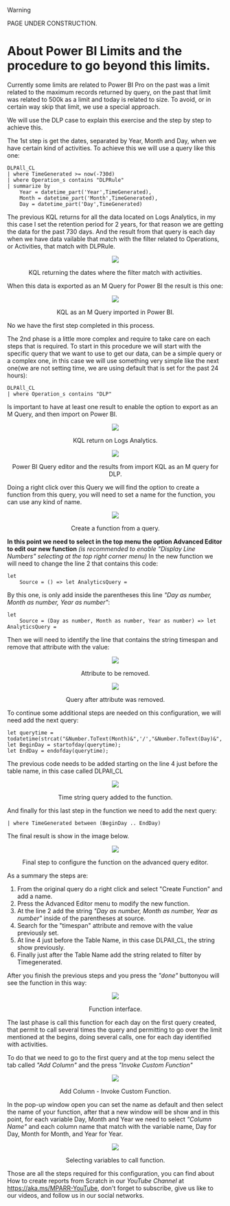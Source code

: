 > [!WARNING]
> PAGE UNDER CONSTRUCTION.

# About Power BI Limits and the procedure to go beyond this limits.

Currently some limits are related to Power BI Pro on the past was a limit related to the maximum records returned by query, on the past that limit was related to 500k as a limit and today is related to size.
To avoid, or in certain way skip that limit, we use a special approach.

We will use the DLP case to explain this exercise and the step by step to achieve this.

The 1st step is get the dates, separated by Year, Month and Day, when we have certain kind of activities. To achieve this we will use a query like this one:
```Kusto
DLPAll_CL
| where TimeGenerated >= now(-730d)
| where Operation_s contains "DLPRule"
| summarize by 
    Year = datetime_part('Year',TimeGenerated), 
    Month = datetime_part('Month',TimeGenerated),
    Day = datetime_part('Day',TimeGenerated)
```
The previous KQL returns for all the data located on Logs Analytics, in my this case I set the retention period for 2 years, for that reason we are getting the data for the past 730 days. And the result from that query is each day when we have data vailable that match with the filter related to Operations, or Activities, that match with DLPRule.
<p align="center">
<img src="https://github.com/microsoft/Microsoft-Purview-Advanced-Rich-Reports-MPARR-Collector/assets/44684110/c6874403-7eb8-4b27-8b6e-79d20d07f2f8"/></p>
<p align="center">KQL returning the dates where the filter match with activities.</p>

When this data is exported as an M Query for Power BI the result is this one:
<p align="center">
<img src="https://github.com/microsoft/Microsoft-Purview-Advanced-Rich-Reports-MPARR-Collector/assets/44684110/1d0e51b6-24f3-4982-a137-63cb83282a73"/></p>
<p align="center">KQL as an M Query imported in Power BI.</p>

No we have the first step completed in this process.

The 2nd phase is a little more complex and require to take care on each steps that is required. To start in this procedure we will start with the specific query that we want to use to get our data, can be a simple query or a complex one, in this case we will use something very simple like the next one(we are not setting time, we are using default that is set for the past 24 hours):
```Kusto
DLPAll_CL 
| where Operation_s contains "DLP"
```

Is important to have at least one result to enable the option to export as an M Query, and then import on Power BI.
<p align="center">
<img src="https://github.com/microsoft/Microsoft-Purview-Advanced-Rich-Reports-MPARR-Collector/assets/44684110/03c6e79e-6c1d-43be-9d42-a66f4bf2b05a"/></p>
<p align="center">KQL return on Logs Analytics.</p>

<p align="center">
<img src="https://github.com/microsoft/Microsoft-Purview-Advanced-Rich-Reports-MPARR-Collector/assets/44684110/1f2c8d6a-5b14-4464-91b7-d269b6ca9c84"/></p>
<p align="center">Power BI Query editor and the results from import KQL as an M query for DLP.</p>

Doing a right click over this Query we will find the option to create a function from this query, you will need to set a name for the function, you can use any kind of name.

<p align="center">
<img src="https://github.com/microsoft/Microsoft-Purview-Advanced-Rich-Reports-MPARR-Collector/assets/44684110/8c628294-c459-4c8d-bf7e-dac6c3e49e6c"/></p>
<p align="center">Create a function from a query.</p>

**In this point we need to select in the top menu the option Advanced Editor to edit our  new function**
_(is recommended to enable "Display Line Numbers" selecting at the top right corner menu)_
In the new function we will need to change the line 2 that contains this code:
```Kusto
let
    Source = () => let AnalyticsQuery =
```
By this one, is only add inside the parentheses this line _"Day as number, Month as number, Year as number"_:
```Kusto
let
    Source = (Day as number, Month as number, Year as number) => let AnalyticsQuery =
```

Then we will need to identify the line that contains the string timespan and remove that attribute with the value:
<p align="center">
<img src="https://github.com/microsoft/Microsoft-Purview-Advanced-Rich-Reports-MPARR-Collector/assets/44684110/d5a2f4fc-2cae-4f3b-ac79-424fb46b106e"/></p>
<p align="center">Attribute to be removed.</p>

<p align="center">
<img src="https://github.com/microsoft/Microsoft-Purview-Advanced-Rich-Reports-MPARR-Collector/assets/44684110/f40acfa2-cacf-4d0b-93b9-fd14bfb3e4d5"/></p>
<p align="center">Query after attribute was removed.</p>

To continue some additional steps are needed on this configuration, we will need add the next query:
```Kusto
let querytime = todatetime(strcat("&Number.ToText(Month)&",'/',"&Number.ToText(Day)&",'/',"&Number.ToText(Year)&")); 
let BeginDay = startofday(querytime); 
let EndDay = endofday(querytime);
```
The previous code needs to be added starting on the line 4 just before the table name, in this case called DLPAll_CL
<p align="center">
<img src="https://github.com/microsoft/Microsoft-Purview-Advanced-Rich-Reports-MPARR-Collector/assets/44684110/f72aa6bb-3a90-4df2-93e1-5d635be38a0c"/></p>
<p align="center">Time string query added to the function.</p>

And finally for this last step in the function we need to add the next query:
```Kusto
| where TimeGenerated between (BeginDay .. EndDay)
```
The final result is show in the image below.
<p align="center">
<img src="https://github.com/microsoft/Microsoft-Purview-Advanced-Rich-Reports-MPARR-Collector/assets/44684110/a06312d9-6c27-4538-b964-e0dfa0cc9f7d"/></p>
<p align="center">Final step to configure the function on the advanced query editor.</p>

As a summary the steps are:
1. From the original query do a right click and select "Create Function" and add a name.
2. Press the Advanced Editor menu to modify the new function.
3. At the line 2 add the string _"Day as number, Month as number, Year as number"_ inside of the parentheses at source.
4. Search for the "timespan" attribute and remove with the value previously set.
5. At line 4 just before the Table Name, in this case DLPAll_CL, the string show previously.
6. Finally just after the Table Name add the string related to filter by Timegenerated.

After you finish the previous steps and you press the _"done"_ buttonyou will see the function in this way:
<p align="center">
<img src="https://github.com/microsoft/Microsoft-Purview-Advanced-Rich-Reports-MPARR-Collector/assets/44684110/9b878be4-c65e-4cf0-81e9-9e2fd0311131"/></p>
<p align="center">Function interface.</p>

The last phase is call this function for each day on the first query created, that permit to call several times the query and permitting to go over the limit mentioned at the begins, doing several calls, one for each day identified with activities.

To do that we need to go to the first query and at the top menu select the tab called *"Add Column"* and the press *"Invoke Custom Function"* 
<p align="center">
<img src="https://github.com/microsoft/Microsoft-Purview-Advanced-Rich-Reports-MPARR-Collector/assets/44684110/fdfc024a-ad55-4c04-b33e-b25ade8ead4e"/></p>
<p align="center">Add Column - Invoke Custom Function.</p>

In the pop-up window open you can set the name as default and then select the name of your function, after that a new window will be show and in this point, for each variable Day, Month and Year we need to select *"Column Name"* and each column name that match with the variable name, Day for Day, Month for Month, and Year for Year.
<p align="center">
<img src="https://github.com/microsoft/Microsoft-Purview-Advanced-Rich-Reports-MPARR-Collector/assets/44684110/e8506d2c-b9ac-44e4-b95b-2adb494dc592"/></p>
<p align="center">Selecting variables to call function.</p>

Those are all the steps required for this configuration, you can find about How to create reports from Scratch in our *YouTube Channel* at https://aka.ms/MPARR-YouTube, don't forget to subscribe, give us like to our videos, and follow us in our social networks.
